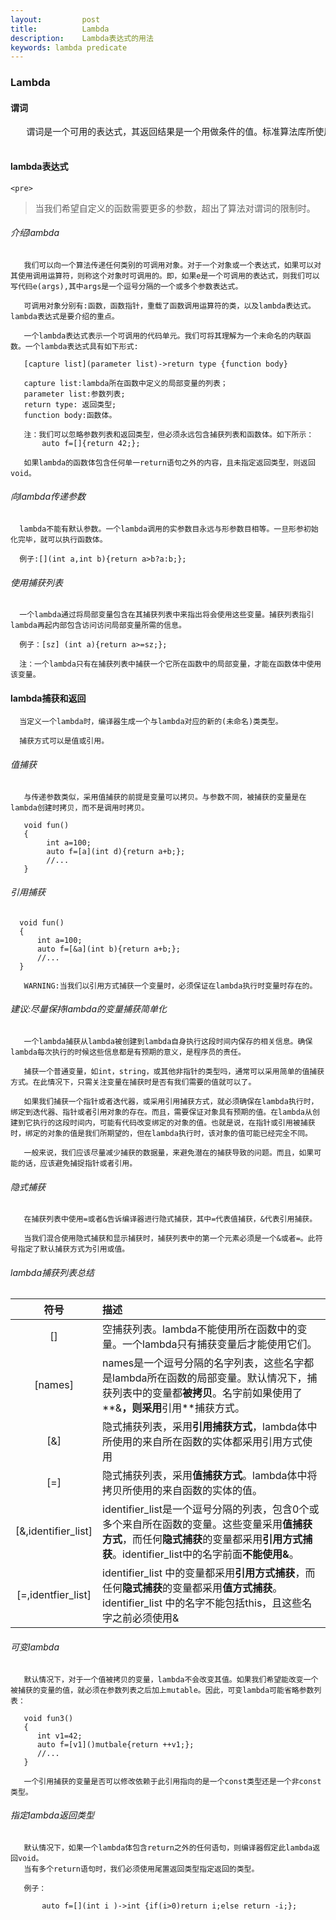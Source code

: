 ```yaml
---
layout:         post
title:          Lambda
description:    Lambda表达式的用法
keywords: lambda predicate 
---
```


### Lambda
     
#### 谓词
   <pre>
   谓词是一个可用的表达式，其返回结果是一个用做条件的值。标准算法库所使用的谓词分为两类：一元谓词(unary predicate,只接受单一参数)和二元谓词(binary predicate,有两个参数)。
   </pre>
#### lambda表达式
    <pre> 
   >当我们希望自定义的函数需要更多的参数，超出了算法对谓词的限制时。
    </pre> 
###### 介绍lambda
       
       我们可以向一个算法传递任何类别的可调用对象。对于一个对象或一个表达式，如果可以对其使用调用运算符，则称这个对象时可调用的。即，如果e是一个可调用的表达式，则我们可以写代码e(args),其中args是一个逗号分隔的一个或多个参数表达式。

       可调用对象分别有:函数，函数指针，重载了函数调用运算符的类，以及lambda表达式。lambda表达式是要介绍的重点。
       
       一个lambda表达式表示一个可调用的代码单元。我们可将其理解为一个未命名的内联函数。一个lambda表达式具有如下形式:
       
       [capture list](parameter list)->return type {function body}
       
       capture list:lambda所在函数中定义的局部变量的列表；
       parameter list:参数列表;
       return type: 返回类型;
       function body:函数体。
       
       注：我们可以忽略参数列表和返回类型，但必须永远包含捕获列表和函数体。如下所示：
           auto f=[]{return 42;};
       
       如果lambda的函数体包含任何单一return语句之外的内容，且未指定返回类型，则返回void。
       
###### 向lambda传递参数
      
      lambda不能有默认参数。一个lambda调用的实参数目永远与形参数目相等。一旦形参初始化完毕，就可以执行函数体。

      例子:[](int a,int b){return a>b?a:b;};
      
###### 使用捕获列表
      
      一个lambda通过将局部变量包含在其捕获列表中来指出将会使用这些变量。捕获列表指引lambda再起内部包含访问访问局部变量所需的信息。

      例子：[sz] (int a){return a>=sz;};
      
      注：一个lambda只有在捕获列表中捕获一个它所在函数中的局部变量，才能在函数体中使用该变量。
     
####  lambda捕获和返回
    
      当定义一个lambda时，编译器生成一个与lambda对应的新的(未命名)类类型。

      捕获方式可以是值或引用。
      
###### 值捕获

       与传递参数类似，采用值捕获的前提是变量可以拷贝。与参数不同，被捕获的变量是在lambda创建时拷贝，而不是调用时拷贝。

       void fun()
       {
            int a=100;
            auto f=[a](int d){return a+b;};
            //...
       }
       
###### 引用捕获
   
      void fun()
      {
          int a=100;
          auto f=[&a](int b){return a+b;};
          //...
      }
      
       WARNING:当我们以引用方式捕获一个变量时，必须保证在lambda执行时变量时存在的。
   
###### 建议:尽量保持lambda的变量捕获简单化

    
       一个lambda捕获从lambda被创建到lambda自身执行这段时间内保存的相关信息。确保lambda每次执行的时候这些信息都是有预期的意义，是程序员的责任。
      
       捕获一个普通变量，如int，string，或其他非指针的类型吗，通常可以采用简单的值捕获方式。在此情况下，只需关注变量在捕获时是否有我们需要的值就可以了。
     
       如果我们捕获一个指针或者迭代器，或采用引用捕获方式，就必须确保在lambda执行时，绑定到迭代器、指针或者引用对象的存在。而且，需要保证对象具有预期的值。在lambda从创建到它执行的这段时间内，可能有代码改变绑定的对象的值。也就是说，在指针或引用被捕获时，绑定的对象的值是我们所期望的，但在lambda执行时，该对象的值可能已经完全不同。
     
       一般来说，我们应该尽量减少捕获的数据量，来避免潜在的捕获导致的问题。而且，如果可能的话，应该避免捕捉指针或者引用。
     
     
###### 隐式捕获
       
       在捕获列表中使用=或者&告诉编译器进行隐式捕获，其中=代表值捕获，&代表引用捕获。
       
       当我们混合使用隐式捕获和显示捕获时，捕获列表中的第一个元素必须是一个&或者=。此符号指定了默认捕获方式为引用或值。
 

###### lambda捕获列表总结

| 符号 | 描述 |
|:----:|:-----|
|[]|空捕获列表。lambda不能使用所在函数中的变量。一个lambda只有捕获变量后才能使用它们。|
|[names]|names是一个逗号分隔的名字列表，这些名字都是lambda所在函数的局部变量。默认情况下，捕获列表中的变量都**被拷贝**。名字前如果使用了**&**，则采用**引用**捕获方式。|
|[&]|隐式捕获列表，采用**引用捕获方式**，lambda体中所使用的来自所在函数的实体都采用引用方式使用|
|[=]|隐式捕获列表，采用**值捕获方式**。lambda体中将拷贝所使用的来自函数的实体的值。|
|[&,identifier_list]|identifier_list是一个逗号分隔的列表，包含0个或多个来自所在函数的变量。这些变量采用**值捕获方式**，而任何**隐式捕获**的变量都采用**引用方式捕获**。identifier_list中的名字前面**不能使用&**。|
|[=,identfier_list]|identifier_list 中的变量都采用**引用方式捕获**，而任何**隐式捕获**的变量都采用**值方式捕获**。identifier_list 中的名字不能包括this，且这些名字之前必须使用&|

###### 可变lambda

       默认情况下，对于一个值被拷贝的变量，lambda不会改变其值。如果我们希望能改变一个被捕获的变量的值，就必须在参数列表之后加上mutable。因此，可变lambda可能省略参数列表：
       
       void fun3()
       {
          int v1=42;
          auto f=[v1]()mutbale{return ++v1;};
          //...
       }
       
       一个引用捕获的变量是否可以修改依赖于此引用指向的是一个const类型还是一个非const类型。
       
###### 指定lambda返回类型
       
       默认情况下，如果一个lambda体包含return之外的任何语句，则编译器假定此lambda返回void。
       当有多个return语句时，我们必须使用尾置返回类型指定返回的类型。
       
       例子：
           
           auto f=[](int i )->int {if(i>0)return i;else return -i;};
       
      